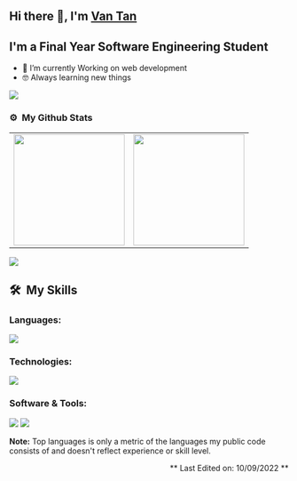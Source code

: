 
## Hi there 👋, I'm [Van Tan](https://www.github.com/bvtandev)

## I'm a Final Year Software Engineering Student

- 🌱 I’m currently Working on web development 
- 🤓 Always learning new things



<img src="https://user-images.githubusercontent.com/73097560/115834477-dbab4500-a447-11eb-908a-139a6edaec5c.gif">

### ⚙️ &nbsp;**My Github Stats**

<table style="width:100%">
  <tr>
    <td>  <img height="200em" src="https://github-readme-stats.vercel.app/api/top-langs/?username=bvtandev&langs_count=8&layout=compact&hide_border=true&theme=react" /></td>
    <td>
  <img height="200em" src="https://github-readme-stats.vercel.app/api?username=bvtandev&show_icons=true&theme=react&hide_border=true" />
    </td>
  
  </tr>
</table>
<img src="https://user-images.githubusercontent.com/73097560/115834477-dbab4500-a447-11eb-908a-139a6edaec5c.gif">

## **🛠 &nbsp;My Skills**

### **Languages:**

  <img src="https://skillicons.dev/icons?i=html,css,scss,cs,js,ts" />

### **Technologies:**

  <img src="https://skillicons.dev/icons?i=nodejs,express,nestjs,mongodb,mysql,postgresql,react,redux,firebase,mui" />

### **Software & Tools:**

  <img src="https://skillicons.dev/icons?i=git,github,gitlab,vscode,visualstudio,docker,figma," />
  
<img src="https://user-images.githubusercontent.com/73097560/115834477-dbab4500-a447-11eb-908a-139a6edaec5c.gif">

<b>Note:</b> Top languages is only a metric of the languages my public code consists of and doesn't reflect experience or skill level.
<div align="right">

** Last Edited on: 10/09/2022 **

</div>
